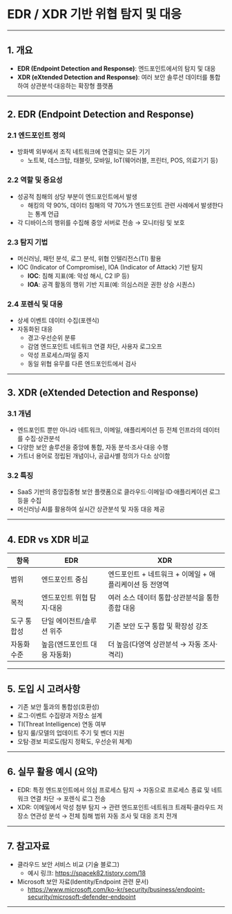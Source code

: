 # EDR / XDR 기반 위협 탐지 및 대응

--- 

## 1. 개요
- **EDR (Endpoint Detection and Response)**: 엔드포인트에서의 탐지 및 대응
- **XDR (eXtended Detection and Response)**: 여러 보안 솔루션 데이터를 통합하여 상관분석·대응하는 확장형 플랫폼

---

## 2. EDR (Endpoint Detection and Response)

### 2.1 엔드포인트 정의
- 방화벽 외부에서 조직 네트워크에 연결되는 모든 기기
  - 노트북, 데스크탑, 태블릿, 모바일, IoT(웨어러블, 프린터, POS, 의료기기 등)

### 2.2 역할 및 중요성
- 성공적 침해의 상당 부분이 엔드포인트에서 발생
  - 해킹의 약 90%, 데이터 침해의 약 70%가 엔드포인트 관련 사례에서 발생한다는 통계 언급
- 각 디바이스의 행위를 수집해 중앙 서버로 전송 → 모니터링 및 보호

### 2.3 탐지 기법
- 머신러닝, 패턴 분석, 로그 분석, 위협 인텔리전스(TI) 활용
- IOC (Indicator of Compromise), IOA (Indicator of Attack) 기반 탐지
  - **IOC**: 침해 지표(예: 악성 해시, C2 IP 등)
  - **IOA**: 공격 활동의 행위 기반 지표(예: 의심스러운 권한 상승 시퀀스)

### 2.4 포렌식 및 대응
- 상세 이벤트 데이터 수집(포렌식)
- 자동화된 대응
  - 경고·우선순위 분류
  - 감염 엔드포인트 네트워크 연결 차단, 사용자 로그오프
  - 악성 프로세스/파일 중지
  - 동일 위협 유무를 다른 엔드포인트에서 검사

---

## 3. XDR (eXtended Detection and Response)

### 3.1 개념
- 엔드포인트 뿐만 아니라 네트워크, 이메일, 애플리케이션 등 전체 인프라의 데이터를 수집·상관분석
- 다양한 보안 솔루션을 중앙에 통합, 자동 분석·조사·대응 수행
- 가트너 용어로 정립된 개념이나, 공급사별 정의가 다소 상이함

### 3.2 특징
- SaaS 기반의 중앙집중형 보안 플랫폼으로 클라우드·이메일·ID·애플리케이션 로그 등을 수집
- 머신러닝·AI를 활용하여 실시간 상관분석 및 자동 대응 제공

---

## 4. EDR vs XDR 비교

| 항목 | EDR | XDR |
|------|-----|-----|
| 범위 | 엔드포인트 중심 | 엔드포인트 + 네트워크 + 이메일 + 애플리케이션 등 전영역 |
| 목적 | 엔드포인트 위협 탐지·대응 | 여러 소스 데이터 통합·상관분석을 통한 종합 대응 |
| 도구 통합성 | 단일 에이전트/솔루션 위주 | 기존 보안 도구 통합 및 확장성 강조 |
| 자동화 수준 | 높음(엔드포인트 대응 자동화) | 더 높음(다영역 상관분석 → 자동 조사·격리) |

---

## 5. 도입 시 고려사항
- 기존 보안 툴과의 통합성(호환성)
- 로그·이벤트 수집량과 저장소 설계
- TI(Threat Intelligence) 연동 여부
- 탐지 룰/모델의 업데이트 주기 및 벤더 지원
- 오탐·경보 피로도(탐지 정확도, 우선순위 체계)

---

## 6. 실무 활용 예시 (요약)
- EDR: 특정 엔드포인트에서 의심 프로세스 탐지 → 자동으로 프로세스 종료 및 네트워크 연결 차단 → 포렌식 로그 전송
- XDR: 이메일에서 악성 첨부 탐지 → 관련 엔드포인트·네트워크 트래픽·클라우드 저장소 연관성 분석 → 전체 침해 범위 자동 조사 및 대응 조치 전개

---

## 7. 참고자료
- 클라우드 보안 서비스 비교 (기술 블로그)
  - 예시 링크: https://spacek82.tistory.com/18
- Microsoft 보안 자료(Identity/Endpoint 관련 문서)
  - https://www.microsoft.com/ko-kr/security/business/endpoint-security/microsoft-defender-endpoint

---